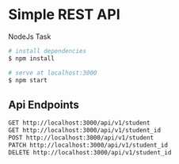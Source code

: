 # Simple REST API
NodeJs Task

```bash
# install dependencies
$ npm install

# serve at localhost:3000
$ npm start
```
## Api Endpoints
````bash
GET http://localhost:3000/api/v1/student
GET http://localhost:3000/api/v1/student_id
POST http://localhost:3000/api/v1/student
PATCH http://localhost:3000/api/v1/student_id
DELETE http://localhost:3000/api/v1/student_id

